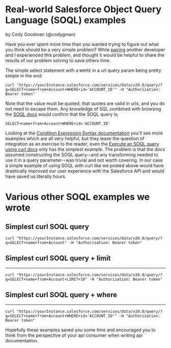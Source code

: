 Real-world Salesforce Object Query Language (SOQL) examples
===========
by Cody Goodman (@codygman)

Have you ever spent more time than you wanted trying to figure out what you think should be a very simple problem? While [pairing](TODO) another developer and I experienced this problem, and thought it would be helpful to share the results of our problem solving to save others time.

The simple select statement with a `WHERE` in a url query param being pretty simple in the end:

```
curl "https://yourInstance.salesforce.com/services/data/v20.0/query/?q=SELECT+name+from+Account+WHERE+id='ACCOUNT_ID'" -H "Authorization: Bearer token"
```

Note that the value must be quoted, that quotes are valid in urls, and you do not need to escape them. Any knowledge of SQL combined with browsing the [SOQL docs](https://developer.salesforce.com/docs/atlas.en-us.soql_sosl.meta/soql_sosl/sforce_api_calls_soql.htm) would confirm that the SOQL query is:

```
SELECT+name+from+Account+WHERE+id='ACCOUNT_ID'
```

Looking at the [Condition Expression Syntax documentation](TODO) you'll see more examples which are all very helpful, but they leave the question of integration as an exercise to the reader, even the [Execute an SOQL query using curl docs](https://developer.salesforce.com/docs/atlas.en-us.api_rest.meta/api_rest/dome_query.htm) only has the simplest example. The problem is that the docs assumed constructing the SOQL query--and any transforming needed to use it in a query parameter--was trivial and not worth covering. In our case a simple example of using SOQL with curl like we posted above would have drastically improved our user experience with the Salesforce API and would have saved us literally hours.


Various other SOQL examples we wrote
===========

## Simplest curl SOQL query

```
curl "https://yourInstance.salesforce.com/services/data/v20.0/query/?q=SELECT+name+from+Account" -H "Authorization: Bearer token"
```
## Simplest curl SOQL query + limit
-------------------

```
curl "https://yourInstance.salesforce.com/services/data/v20.0/query/?q=SELECT+name+from+Account+LIMIT+10" -H "Authorization: Bearer token"
```


## Simplest curl SOQL query + where
-------------------------

```
curl "https://yourInstance.salesforce.com/services/data/v20.0/query/?q=SELECT+name+from+Account+WHERE+id='ACCOUNT_ID'" -H "Authorization: Bearer token"
```

Hopefully these examples saved you some time and encouraged you to think from the perspective of your api consumer when writing api documentation.
